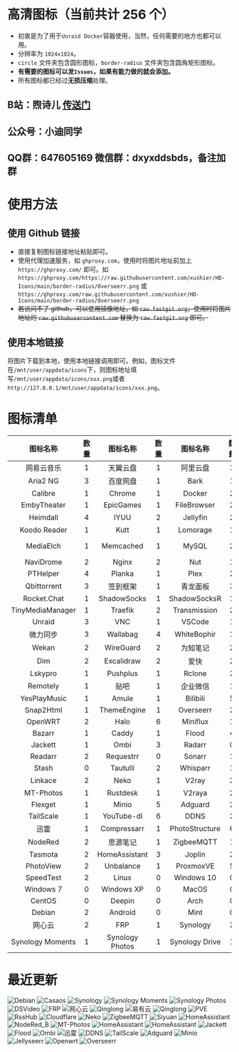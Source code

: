 # 高清图标（当前共计 256 个）

- 初衷是为了用于`Unraid Docker`容器使用，当然，任何需要的地方也都可以用。
- 分辨率为 `1024x1024`。
- `circle` 文件夹包含圆形图标，`border-radius` 文件夹包含圆角矩形图标。
- **有需要的图标可以发`Issues`，如果有能力做的就会添加。**
- 所有图标都已经过**无损压缩**处理。

## **B站：煦诗儿 [传送门](https://space.bilibili.com/32313260)**
## **公众号：小迪同学**
## **QQ群：647605169  微信群：dxyxddsbds，备注加群**

# 使用方法

## 使用 Github 链接
- 直接复制图标链接地址粘贴即可。
- 使用代理加速服务，如 `ghproxy.com`，使用时将图片地址前加上 `https://ghproxy.com/` 即可。如 `https://ghproxy.com/https://raw.githubusercontent.com/xushier/HD-Icons/main/border-radius/Overseerr.png` 或 `https://ghproxy.com/raw.githubusercontent.com/xushier/HD-Icons/main/border-radius/Overseerr.png`
- ~~若访问不了 github，可以使用镜像地址，如 `raw.fastgit.org`，使用时将图片地址的 `raw.githubusercontent.com` 替换为 `raw.fastgit.org` 即可。~~

## 使用本地链接
将图片下载到本地，使用本地链接调用即可。例如，图标文件在`/mnt/user/appdata/icons`下，则图标地址填写`/mnt/user/appdata/icons/xxx.png`或者`http://127.0.0.1/mnt/user/appdata/icons/xxx.png`。

# 图标清单

|图标名称|数量|图标名称|数量|图标名称|数量|图标名称|数量|
|:--:|:--:|:--:|:--:|:--:|:--:|:--:|:--:|
|网易云音乐|1|天翼云盘|1|阿里云盘|1|Alist|1|
|Aria2 NG|3|百度网盘|1|Bark|1|Bitwarden|1|
|Calibre|1|Chrome|1|Docker|2|Draw.io|1|
|EmbyTheater|1|EpicGames|1|FileBrowser|2|FreshRSS|3|
|Heimdall|4|IYUU|2|Jellyfin|2|可道云|1|
|Koodo Reader|1|Kutt|1|Lomorage|1|MariaDB|2|
|MediaElch|1|Memcached|1|MySQL|2|Nginx Proxy Manager|4|
|NaviDrome|2|Nginx|2|Nut|1|PhpMyAdmin|2|
|PTHelper|4|Planka|1|Plex|2|Portainer|2|
|Qbittorrent|3|签到框架|1|青龙面板|3|Redis|1|
|Rocket.Chat|1|ShadowSocks|1|ShadowSocksR|1|Syncthing|3|
|TinyMediaManager|1|Traefik|2|Transmission|2|UnlockMusic|2|
|Unraid|3|VNC|1|VSCode|1|Vertex|2|
|微力同步|3|Wallabag|4|WhiteBophir|1|Webdav|2|
|Wekan|2|WireGuard|2|为知笔记|2|ZeroTier|1|
|Dim|2|Excalidraw|2|爱快|2|Komga|2|
|Lskypro|1|Pushplus|1|Rclone|2|RcloneBrowser|1|
|Remotely|1|贴吧|1|企业微信|1|Chevereto|1|
|YesPlayMusic|1|Amule|1|Bilibili|5|MovieRobot|2|
|Snap2Html|1|ThemeEngine|1|Overseerr|2|Jellyseerr|2|
|OpenWRT|2|Halo|6|Miniflux|1|PostgreSQL|2|
|Bazarr|1|Caddy|1|Flood|4|Lidarr|2|
|Jackett|1|Ombi|3|Radarr|0|Prowlarr|2|
|Readarr|2|Requestrr|0|Sonarr|1|Sabnzbd|0|
|Stash|0|Tautulli|2|Whisparr|1|Cloudflare|4|
|Linkace|2|Neko|1|V2ray|2|易有云|1|
|MT-Photos|1|Rustdesk|1|V2raya|2|NasTools|1|
|Flexget|1|Minio|5|Adguard|2|Ombi|3|
|TailScale|1|YouTube-dl|6|DDNS|2|Clash|1|
|迅雷|1|Compressarr|1|PhotoStructure|6|PhotoPrism|9|
|NodeRed|2|思源笔记|1|ZigbeeMQTT|1|TasmoAdmin|1|
|Tasmota|2|HomeAssistant|3|Joplin|2|OnlyOffice|2|
|PhotoView|2|Unbalance|1|ProxmoxVE|5|RssHub|1|
|SpeedTest|2|Linux|0|Windows 10|0|Windows 11|0|
|Windows 7|0|Windows XP|0|MacOS|0|Ubuntu|0|
|CentOS|0|Deepin|0|Arch|0|Opensuse|0|
|Debian|2|Android|0|Mint|0|Redhat|0|
|网心云|2|FRP|1|Synology|2|DSVideo|1|
|Synology Moments|1|Synology Photos|1|Synology Drive|1|Casaos|1|

# 最近更新
![Debian](https://ghproxy.com/https://raw.githubusercontent.com/xushier/HD-Icons/main/border-radius/Debian_A.png)
![Casaos](https://ghproxy.com/https://raw.githubusercontent.com/xushier/HD-Icons/main/border-radius/Casaos_A.png)
![Synology](https://ghproxy.com/https://raw.githubusercontent.com/xushier/HD-Icons/main/border-radius/Synology_A.png)
![Synology Moments](https://ghproxy.com/https://raw.githubusercontent.com/xushier/HD-Icons/main/border-radius/Synomoments_A.png)
![Synology Photos](https://ghproxy.com/https://raw.githubusercontent.com/xushier/HD-Icons/main/border-radius/Synophotos_A.png)
![DSVideo](https://ghproxy.com/https://raw.githubusercontent.com/xushier/HD-Icons/main/border-radius/DSvideo_A.png)
![FRP](https://ghproxy.com/https://raw.githubusercontent.com/xushier/HD-Icons/main/border-radius/FRP_A.png)
![网心云](https://ghproxy.com/https://raw.githubusercontent.com/xushier/HD-Icons/main/border-radius/Wangxinyun_A.png)
![Qinglong](https://ghproxy.com/https://raw.githubusercontent.com/xushier/HD-Icons/main/border-radius/Qinglong_A.png)
![易有云](https://ghproxy.com/https://raw.githubusercontent.com/xushier/HD-Icons/main/border-radius/Linkease_A.png)
![Qinglong](https://ghproxy.com/https://raw.githubusercontent.com/xushier/HD-Icons/main/border-radius/Qinglong_B.png)
![PVE](https://ghproxy.com/https://raw.githubusercontent.com/xushier/HD-Icons/main/border-radius/PVE_C.png)
![RssHub](https://ghproxy.com/https://raw.githubusercontent.com/xushier/HD-Icons/main/border-radius/Rsshub.png)
![Cloudflare](https://ghproxy.com/https://raw.githubusercontent.com/xushier/HD-Icons/main/border-radius/Cloudflare_B.png)
![Neko](https://ghproxy.com/https://raw.githubusercontent.com/xushier/HD-Icons/main/border-radius/Neko.png)
![ZigbeeMQTT](https://ghproxy.com/https://raw.githubusercontent.com/xushier/HD-Icons/main/border-radius/ZigbeeMQTT.png)
![Siyuan](https://ghproxy.com/https://raw.githubusercontent.com/xushier/HD-Icons/main/border-radius/Siyuan.png)
![HomeAssistant](https://ghproxy.com/https://raw.githubusercontent.com/xushier/HD-Icons/main/border-radius/HA_B.png)
![NodeRed_B](https://ghproxy.com/https://raw.githubusercontent.com/xushier/HD-Icons/main/border-radius/NodeRed_B.png)
![MT-Photos](https://ghproxy.com/https://raw.githubusercontent.com/xushier/HD-Icons/main/border-radius/MT-Photos.png)
![HomeAssistant](https://ghproxy.com/https://raw.githubusercontent.com/xushier/HD-Icons/main/border-radius/HA_A.png)
![HomeAssistant](https://ghproxy.com/https://raw.githubusercontent.com/xushier/HD-Icons/main/border-radius/HA_C.png)
![Jackett](https://ghproxy.com/https://raw.githubusercontent.com/xushier/HD-Icons/main/border-radius/Jackett.png)
![Flood](https://ghproxy.com/https://raw.githubusercontent.com/xushier/HD-Icons/main/border-radius/Flood_A.png)
![Ombi](https://ghproxy.com/https://raw.githubusercontent.com/xushier/HD-Icons/main/border-radius/Ombi_A.png)
![迅雷](https://ghproxy.com/https://raw.githubusercontent.com/xushier/HD-Icons/main/border-radius/Xunlei.png)
![DDNS](https://ghproxy.com/https://raw.githubusercontent.com/xushier/HD-Icons/main/border-radius/DDNS.png)
![TailScale](https://ghproxy.com/https://raw.githubusercontent.com/xushier/HD-Icons/main/border-radius/Tailscale.png)
![Adguard](https://ghproxy.com/https://raw.githubusercontent.com/xushier/HD-Icons/main/border-radius/Adguard_B.png)
![Minio](https://ghproxy.com/https://raw.githubusercontent.com/xushier/HD-Icons/main/border-radius/Minio_B.png)
![Jellyseerr](https://ghproxy.com/https://raw.githubusercontent.com/xushier/HD-Icons/main/border-radius/Jellyseerr.png)
![Openwrt](https://ghproxy.com/https://raw.githubusercontent.com/xushier/HD-Icons/main/border-radius/Openwrt_B.png)
![Overseerr](https://ghproxy.com/https://raw.githubusercontent.com/xushier/HD-Icons/main/border-radius/Overseerr.png)
